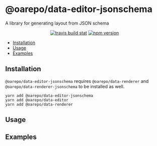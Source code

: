 # @oarepo/data-editor-jsonschema

A library for generating layout from JSON schema

<p align="center">
    <a href="https://travis-ci.org/oarepo/data-editor-jsonschema" target="_blank">
        <img src="https://img.shields.io/travis/oarepo/data-editor-jsonschema"
            alt="travis build stat"></a>
    <a href="https://www.npmjs.com/package/@oarepo/data-editor-jsonschema" target="_blank">
        <img src="https://img.shields.io/npm/v/@oarepo/data-editor-jsonschema"
            alt="npm version"></a>
</p>

<!-- toc -->

- [Installation](#installation)
- [Usage](#usage)
- [Examples](#examples)

<!-- tocstop -->

## Installation

``@oarepo/data-editor-jsonschema`` requires ``@oarepo/data-renderer`` and ``@oarepo/data-renderer-jsonschema`` to be installed as well.

```
yarn add @oarepo/data-editor-jsonschema
yarn add @oarepo/data-editor
yarn add @oarepo/data-renderer
```

## Usage

## Examples
